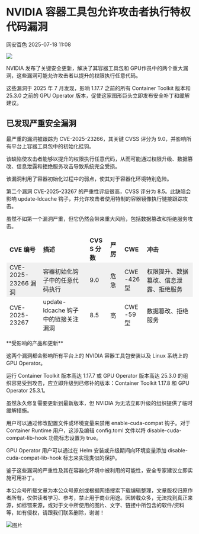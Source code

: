 #  NVIDIA 容器工具包允许攻击者执行特权代码漏洞  
 网安百色   2025-07-18 11:08  
  
![](https://mmbiz.qpic.cn/mmbiz_jpg/1QIbxKfhZo4zZIrHfCdnbS1vApXib9F4ULyc912wmfYIFhVe7GYgjVEBs8VNuDoBzAdShNjZyFIuXWycByicPMUw/640?wx_fmt=jpeg&from=appmsg "")  
  
NVIDIA 发布了关键安全更新，解决了其容器工具包和 GPU作员中的两个重大漏洞，这些漏洞可能允许攻击者以提升的权限执行任意代码。  
  
这些漏洞于 2025 年 7 月发现，影响 1.17.7 之前的所有 Container Toolkit 版本和 25.3.0 之前的 GPU Operator 版本，促使这家图形巨头立即发布安全补丁和缓解建议。  
## 已发现严重安全漏洞  
  
最严重的漏洞被跟踪为 CVE-2025-23266，其关键 CVSS 评分为 9.0，并影响所有平台上容器工具包中的初始化挂钩。  
  
该缺陷使攻击者能够以提升的权限执行任意代码，从而可能通过权限升级、数据篡改、信息泄露和拒绝服务攻击导致系统完全受损。  
  
该漏洞利用了容器初始化过程中的弱点，使其对于容器化环境特别危险。  
  
第二个漏洞 CVE-2025-23267 的严重性评级很高，CVSS 评分为 8.5。此缺陷会影响 update-ldcache 钩子，并允许攻击者使用特制的容器镜像执行链接跟踪攻击。  
  
虽然不如第一个漏洞严重，但它仍然会带来重大风险，包括数据篡改和拒绝服务攻击。  
  
<table><thead><tr style="box-sizing: border-box;"><td style="box-sizing: border-box;padding: 2px 8px;border: 1px solid rgba(0, 0, 0, 0);word-break: break-word;"><strong msttexthash="7326319" msthash="41" style="box-sizing: border-box;font-weight: bold;"><span leaf="">CVE 编号</span></strong></td><td style="box-sizing: border-box;padding: 2px 8px;border: 1px solid rgba(0, 0, 0, 0);word-break: break-word;"><strong msttexthash="6157333" msthash="42" style="box-sizing: border-box;font-weight: bold;"><span leaf="">描述</span></strong></td><td style="box-sizing: border-box;padding: 2px 8px;border: 1px solid rgba(0, 0, 0, 0);word-break: break-word;"><strong msttexthash="7089264" msthash="43" style="box-sizing: border-box;font-weight: bold;"><span leaf="">CVSS 分数</span></strong></td><td style="box-sizing: border-box;padding: 2px 8px;border: 1px solid rgba(0, 0, 0, 0);word-break: break-word;"><strong msttexthash="4044495" msthash="44" style="box-sizing: border-box;font-weight: bold;"><span leaf="">严厉</span></strong></td><td style="box-sizing: border-box;padding: 2px 8px;border: 1px solid rgba(0, 0, 0, 0);word-break: break-word;"><strong msttexthash="23218" msthash="45" style="box-sizing: border-box;font-weight: bold;"><span leaf="">CWE</span></strong></td><td style="box-sizing: border-box;padding: 2px 8px;border: 1px solid rgba(0, 0, 0, 0);word-break: break-word;"><strong msttexthash="4085822" msthash="46" style="box-sizing: border-box;font-weight: bold;"><span leaf="">冲击</span></strong></td></tr></thead><tbody><tr style="box-sizing: border-box;background-color: rgb(240, 240, 240);"><td style="box-sizing: border-box;padding: 2px 8px;border: 1px solid rgba(0, 0, 0, 0);word-break: break-word;"><section><span leaf="">CVE-2025-23266 漏洞</span></section></td><td style="box-sizing: border-box;padding: 2px 8px;border: 1px solid rgba(0, 0, 0, 0);word-break: break-word;"><section><span leaf="">容器初始化钩子中的任意代码执行</span></section></td><td style="box-sizing: border-box;padding: 2px 8px;border: 1px solid rgba(0, 0, 0, 0);word-break: break-word;"><section><span leaf="">9.0</span></section></td><td style="box-sizing: border-box;padding: 2px 8px;border: 1px solid rgba(0, 0, 0, 0);word-break: break-word;"><section><span leaf="">危急</span></section></td><td style="box-sizing: border-box;padding: 2px 8px;border: 1px solid rgba(0, 0, 0, 0);word-break: break-word;"><section><span leaf="">CWE-426型</span></section></td><td style="box-sizing: border-box;padding: 2px 8px;border: 1px solid rgba(0, 0, 0, 0);word-break: break-word;"><section><span leaf="">权限提升、数据篡改、信息泄露、拒绝服务</span></section></td></tr><tr style="box-sizing: border-box;"><td style="box-sizing: border-box;padding: 2px 8px;border: 1px solid rgba(0, 0, 0, 0);word-break: break-word;"><section><span leaf="">CVE-2025-23267</span></section></td><td style="box-sizing: border-box;padding: 2px 8px;border: 1px solid rgba(0, 0, 0, 0);word-break: break-word;"><section><span leaf="">update-ldcache 钩子中的链接关注漏洞</span></section></td><td style="box-sizing: border-box;padding: 2px 8px;border: 1px solid rgba(0, 0, 0, 0);word-break: break-word;"><section><span leaf="">8.5</span></section></td><td style="box-sizing: border-box;padding: 2px 8px;border: 1px solid rgba(0, 0, 0, 0);word-break: break-word;"><section><span leaf="">高</span></section></td><td style="box-sizing: border-box;padding: 2px 8px;border: 1px solid rgba(0, 0, 0, 0);word-break: break-word;"><section><span leaf="">CWE-59型</span></section></td><td style="box-sizing: border-box;padding: 2px 8px;border: 1px solid rgba(0, 0, 0, 0);word-break: break-word;"><section><span leaf="">数据篡改、拒绝服务</span></section></td></tr></tbody></table>  
**受影响的产品和更新**  
  
这两个漏洞都会影响所有平台上的 NVIDIA 容器工具包安装以及 Linux 系统上的 GPU Operator。  
  
运行 Container Toolkit 版本高达 1.17.7 或 GPU Operator 版本高达 25.3.0 的组织容易受到攻击，应立即升级到已修补的版本：Container Toolkit 1.17.8 和 GPU Operator 25.3.1。  
  
虽然永久修复需要更新到最新版本，但 NVIDIA 为无法立即升级的组织提供了临时缓解措施。  
  
用户可以通过修改配置文件或环境变量来禁用 enable-cuda-compat 钩子。对于 Container Runtime 用户，这涉及编辑 config.toml 文件以将 disable-cuda-compat-lib-hook 功能标志设置为 true。  
  
GPU Operator 用户可以通过在 Helm 安装或升级期间向环境变量添加 disable-cuda-compat-lib-hook 标志来实现类似的保护。  
  
鉴于这些漏洞的严重性及其在容器化环境中被利用的可能性，安全专家建议立即实施可用补丁。  
  
本公众号所载文章为本公众号原创或根据网络搜索下载编辑整理，文章版权归原作者所有，仅供读者学习、参考，禁止用于商业用途。因转载众多，无法找到真正来源，如标错来源，或对于文中所使用的图片、文字、链接中所包含的软件/资料等，如有侵权，请跟我们联系删除，谢谢！  
  
![图片](https://mmbiz.qpic.cn/mmbiz_jpg/1QIbxKfhZo5lNbibXUkeIxDGJmD2Md5vKicbNtIkdNvibicL87FjAOqGicuxcgBuRjjolLcGDOnfhMdykXibWuH6DV1g/640?wx_fmt=other&from=appmsg&wxfrom=5&wx_lazy=1&wx_co=1&tp=webp "")  
  
